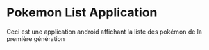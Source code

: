 # Pokemon List Application #
Ceci est une application android affichant la liste des pokémon de la première génération
